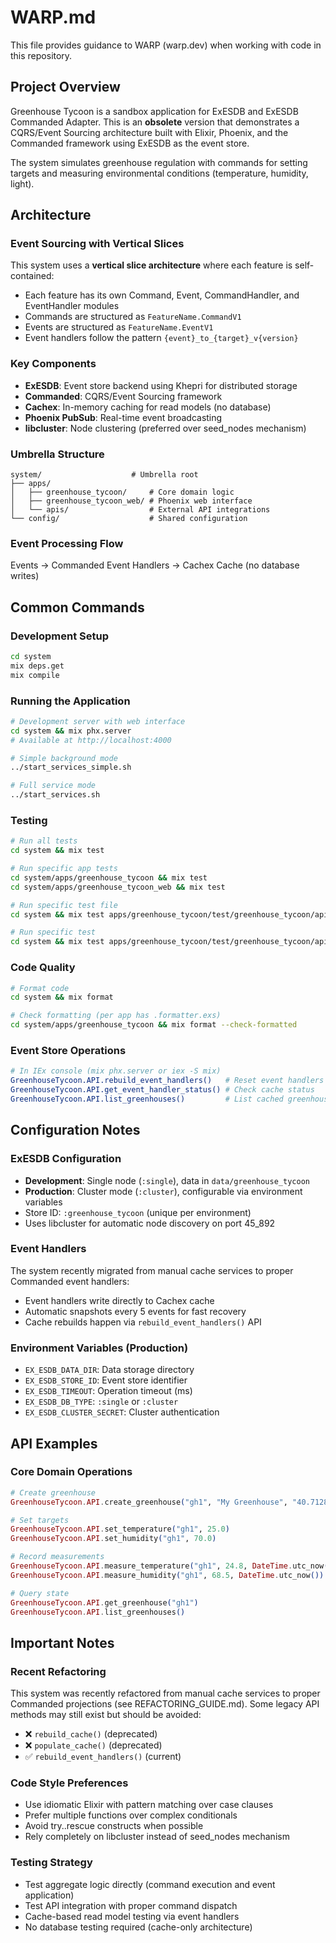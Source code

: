 # WARP.md

This file provides guidance to WARP (warp.dev) when working with code in this repository.

## Project Overview

Greenhouse Tycoon is a sandbox application for ExESDB and ExESDB Commanded Adapter. This is an **obsolete** version that demonstrates a CQRS/Event Sourcing architecture built with Elixir, Phoenix, and the Commanded framework using ExESDB as the event store.

The system simulates greenhouse regulation with commands for setting targets and measuring environmental conditions (temperature, humidity, light).

## Architecture

### Event Sourcing with Vertical Slices
This system uses a **vertical slice architecture** where each feature is self-contained:
- Each feature has its own Command, Event, CommandHandler, and EventHandler modules
- Commands are structured as `FeatureName.CommandV1`
- Events are structured as `FeatureName.EventV1`
- Event handlers follow the pattern `{event}_to_{target}_v{version}`

### Key Components
- **ExESDB**: Event store backend using Khepri for distributed storage
- **Commanded**: CQRS/Event Sourcing framework
- **Cachex**: In-memory caching for read models (no database)
- **Phoenix PubSub**: Real-time event broadcasting
- **libcluster**: Node clustering (preferred over seed_nodes mechanism)

### Umbrella Structure
```
system/                    # Umbrella root
├── apps/
│   ├── greenhouse_tycoon/     # Core domain logic
│   ├── greenhouse_tycoon_web/ # Phoenix web interface  
│   └── apis/                  # External API integrations
└── config/                    # Shared configuration
```

### Event Processing Flow
Events → Commanded Event Handlers → Cachex Cache (no database writes)

## Common Commands

### Development Setup
```bash
cd system
mix deps.get
mix compile
```

### Running the Application
```bash
# Development server with web interface
cd system && mix phx.server
# Available at http://localhost:4000

# Simple background mode
../start_services_simple.sh

# Full service mode
../start_services.sh
```

### Testing
```bash
# Run all tests
cd system && mix test

# Run specific app tests
cd system/apps/greenhouse_tycoon && mix test
cd system/apps/greenhouse_tycoon_web && mix test

# Run specific test file
cd system && mix test apps/greenhouse_tycoon/test/greenhouse_tycoon/api_test.exs

# Run specific test
cd system && mix test apps/greenhouse_tycoon/test/greenhouse_tycoon/api_test.exs:7
```

### Code Quality
```bash
# Format code
cd system && mix format

# Check formatting (per app has .formatter.exs)
cd system/apps/greenhouse_tycoon && mix format --check-formatted
```

### Event Store Operations
```bash
# In IEx console (mix phx.server or iex -S mix)
GreenhouseTycoon.API.rebuild_event_handlers()   # Reset event handlers and rebuild cache
GreenhouseTycoon.API.get_event_handler_status() # Check cache status
GreenhouseTycoon.API.list_greenhouses()         # List cached greenhouses
```

## Configuration Notes

### ExESDB Configuration
- **Development**: Single node (`:single`), data in `data/greenhouse_tycoon`
- **Production**: Cluster mode (`:cluster`), configurable via environment variables
- Store ID: `:greenhouse_tycoon` (unique per environment)
- Uses libcluster for automatic node discovery on port 45_892

### Event Handlers
The system recently migrated from manual cache services to proper Commanded event handlers:
- Event handlers write directly to Cachex cache
- Automatic snapshots every 5 events for fast recovery
- Cache rebuilds happen via `rebuild_event_handlers()` API

### Environment Variables (Production)
- `EX_ESDB_DATA_DIR`: Data storage directory  
- `EX_ESDB_STORE_ID`: Event store identifier
- `EX_ESDB_TIMEOUT`: Operation timeout (ms)
- `EX_ESDB_DB_TYPE`: `:single` or `:cluster`
- `EX_ESDB_CLUSTER_SECRET`: Cluster authentication

## API Examples

### Core Domain Operations
```elixir
# Create greenhouse
GreenhouseTycoon.API.create_greenhouse("gh1", "My Greenhouse", "40.7128,-74.0060", "NYC", "US", 22.5, 65.0)

# Set targets  
GreenhouseTycoon.API.set_temperature("gh1", 25.0)
GreenhouseTycoon.API.set_humidity("gh1", 70.0)

# Record measurements
GreenhouseTycoon.API.measure_temperature("gh1", 24.8, DateTime.utc_now())
GreenhouseTycoon.API.measure_humidity("gh1", 68.5, DateTime.utc_now())

# Query state
GreenhouseTycoon.API.get_greenhouse("gh1")
GreenhouseTycoon.API.list_greenhouses()
```

## Important Notes

### Recent Refactoring
This system was recently refactored from manual cache services to proper Commanded projections (see REFACTORING_GUIDE.md). Some legacy API methods may still exist but should be avoided:
- ❌ `rebuild_cache()` (deprecated)
- ❌ `populate_cache()` (deprecated)  
- ✅ `rebuild_event_handlers()` (current)

### Code Style Preferences
- Use idiomatic Elixir with pattern matching over case clauses
- Prefer multiple functions over complex conditionals
- Avoid try..rescue constructs when possible
- Rely completely on libcluster instead of seed_nodes mechanism

### Testing Strategy
- Test aggregate logic directly (command execution and event application)
- Test API integration with proper command dispatch
- Cache-based read model testing via event handlers
- No database testing required (cache-only architecture)
